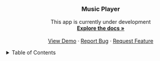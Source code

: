 
<div align="center">
  <h3 align="center">Music Player</h3>
  
  <p align="center">
    This app is currently under development
    <br>
    <a href="https://github.com/midnightxd/Mplayer"><strong>Explore the docs »</strong></a>
    <br />
    <br />
    <a href="https://github.com/midnightxd/Mplayer">View Demo</a>
    ·
    <a href="https://github.com/midnightxd/Mplayer/issues">Report Bug</a>
    ·
    <a href="https://github.com/midnightxd/Mplayer/issues">Request Feature</a>
  </p>
</div>

<!-- TABLE OF CONTENTS -->
<details>
  <summary>Table of Contents</summary>
  <ol>
    <li>
      <a href="#about-the-project">About The Project</a>
      <ul>
        <li><a href="#built-with">Built With</a></li>
      </ul>
    </li>
    <li>
      <a href="#getting-started">Getting Started</a>
      <ul>
        <li><a href="#prerequisites">Prerequisites</a></li>
        <li><a href="#installation">Installation</a></li>
      </ul>
    </li>
    <li><a href="#usage">Usage</a></li>
    <li><a href="#license">License</a></li>
    <li><a href="#contact">Contact</a></li>
  </ol>
</details>
